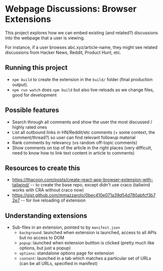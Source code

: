 # Webpage Discussions: Browser Extensions

This project explores how we can embed existing (and related?) discussions into the webpage that a user is viewing.

For instance, if a user browses abc.xyz/article-name, they might see related discussions from Hacker News, Reddit, Product Hunt, etc.

## Running this project

- `npm build` to create the extension in the `build/` folder (final production output).
- `npm run watch` does `npm build` but also live-reloads as we change files, good for development

## Possible features

- Search through all comments and show the user the most discussed / highly rated ones
- List all outbound links in HN/Reddit/etc comments (+ some context, the comment/thread?) so user can find relevant followup material
- Rank comments by relevancy (vs random off-topic comments)
- Show comments on top of the article in the right places (very difficult, need to know how to link text content in article to comments)

## Resources to create this

- https://thacoon.com/posts/create-react-app-browser-extension-with-tailwind/ -- to create the base repo, except didn't use craco (tailwind works with CRA without craco now)
- https://gist.github.com/mmazzarolo/0bec410e071a39d54d780abfcf3b72e7 -- for live reloading of extension

## Understanding extensions

- Sub-files in an extension, pointed to by `manifest.json`
  - `background`: launched when extension is launched, access to all APIs but no access to DOM
  - `popup`: launched when extension buttton is clicked (pretty much like options, but just a popup)
  - `options`: standalone options page for extension
  - `content`: launched in a tab which matches a particular set of URLs (can be all URLs, specified in manifest)
